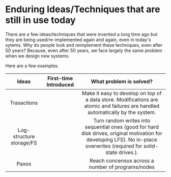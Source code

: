 # Enduring Ideas/Techniques that are still in use today


There are a few ideas/techniques that were invented a long time ago
but they are being used/re-implemented again and again, even in today's sytems. Why do people look and reimplement these techniques, even 
after 50 years? Because, even after 50 years, we face largely the same problem when we design new systems. 

Here are a few examples. 

| Ideas | First-time Introduced | What problem is solved? |
| :------: | :--: | :--:|
| Trasactions |    | Make it easy to develop on top of a data store. Modifications are atomic and failures are handled automatically by the system. |
| Log-structure storage/FS | | Turn random writes into sequential ones (good for hard disk drives, original motivation for developing LFS). No in-place overwrites (required for solid-state drives.). |
| Paxos |    | Reach concensus across a number of programs/nodes |

